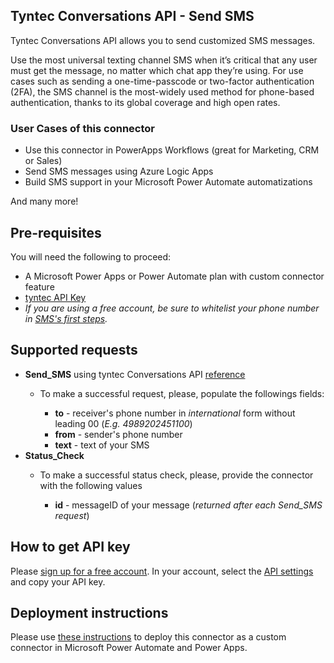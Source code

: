 ## Tyntec Conversations API - Send SMS

Tyntec Conversations API allows you to send customized SMS messages.

Use the most universal texting channel SMS when it’s critical that any user must get the message, no matter which chat app they’re using. For use cases such as sending a one-time-passcode or two-factor authentication (2FA), the SMS channel is the most-widely used method for phone-based authentication, thanks to its global coverage and high open rates.

### User Cases of this connector
-   Use this connector in PowerApps Workflows (great for Marketing, CRM or Sales)
-   Send SMS messages using Azure Logic Apps
-   Build SMS support in your Microsoft Power Automate automatizations

And many more!


## Pre-requisites
You will need the following to proceed:
- A Microsoft Power Apps or Power Automate plan with custom connector feature
- [tyntec API Key](http://my.tyntec.com/api-settings)
- _If you are using a free account, be sure to whitelist your phone number in [SMS's first steps](https://my.tyntec.com/products/sms#first-steps)._

## Supported requests
-   **Send_SMS** using tyntec Conversations API [reference](https://api.tyntec.com/reference/#conversations-send-messages-send-a-message)
    -   To make a successful request, please, populate the followings fields:

        -   **to** - receiver's phone number in _international_ form without leading 00 (_E.g. 4989202451100_)
        -   **from** - sender's phone number
        -   **text** - text of your SMS
- **Status_Check**
    -   To make a successful status check, please, provide the connector with the following values

        -   **id** - messageID of your message (_returned after each Send_SMS request_)


## How to get API key 
Please [sign up for a free account](https://www.tyntec.com/create-account). In your account, select the [API settings](http://my.tyntec.com/api-settings) and copy your API key.

## Deployment instructions
Please use [these instructions](https://docs.microsoft.com/en-us/connectors/custom-connectors/paconn-cli) to deploy this connector as a custom connector in Microsoft Power Automate and Power Apps.
